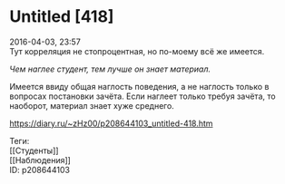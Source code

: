 Untitled [418]
===============

   
 2016-04-03, 23:57   
  Тут корреляция не стопроцентная, но по-моему всё же имеется.   
   
  *Чем наглее студент, тем лучше он знает материал.*    
   
 Имеется ввиду общая наглость поведения, а не наглость только в вопросах постановки зачёта. Если наглеет только требуя зачёта, то наоборот, материал знает хуже среднего.   
    
 <https://diary.ru/~zHz00/p208644103_untitled-418.htm>   
   
 Теги:   
 [[Студенты]]   
 [[Наблюдения]]   
 ID: p208644103